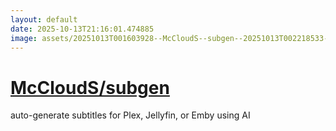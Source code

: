 ```yaml
---
layout: default
date: 2025-10-13T21:16:01.474885
image: assets/20251013T001603928--McCloudS--subgen--20251013T002218533--cropped.png
---
```


# [McCloudS/subgen](https://github.com/McCloudS/subgen)

auto-generate subtitles for Plex, Jellyfin, or Emby using AI
